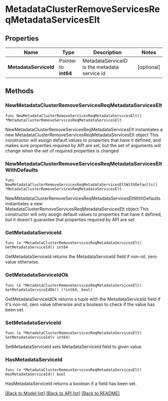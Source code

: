 # MetadataClusterRemoveServicesReqMetadataServicesElt

## Properties

Name | Type | Description | Notes
------------ | ------------- | ------------- | -------------
**MetadataServiceId** | Pointer to **int64** | MetadataServiceID is the metadata service id | [optional] 

## Methods

### NewMetadataClusterRemoveServicesReqMetadataServicesElt

`func NewMetadataClusterRemoveServicesReqMetadataServicesElt() *MetadataClusterRemoveServicesReqMetadataServicesElt`

NewMetadataClusterRemoveServicesReqMetadataServicesElt instantiates a new MetadataClusterRemoveServicesReqMetadataServicesElt object
This constructor will assign default values to properties that have it defined,
and makes sure properties required by API are set, but the set of arguments
will change when the set of required properties is changed

### NewMetadataClusterRemoveServicesReqMetadataServicesEltWithDefaults

`func NewMetadataClusterRemoveServicesReqMetadataServicesEltWithDefaults() *MetadataClusterRemoveServicesReqMetadataServicesElt`

NewMetadataClusterRemoveServicesReqMetadataServicesEltWithDefaults instantiates a new MetadataClusterRemoveServicesReqMetadataServicesElt object
This constructor will only assign default values to properties that have it defined,
but it doesn't guarantee that properties required by API are set

### GetMetadataServiceId

`func (o *MetadataClusterRemoveServicesReqMetadataServicesElt) GetMetadataServiceId() int64`

GetMetadataServiceId returns the MetadataServiceId field if non-nil, zero value otherwise.

### GetMetadataServiceIdOk

`func (o *MetadataClusterRemoveServicesReqMetadataServicesElt) GetMetadataServiceIdOk() (*int64, bool)`

GetMetadataServiceIdOk returns a tuple with the MetadataServiceId field if it's non-nil, zero value otherwise
and a boolean to check if the value has been set.

### SetMetadataServiceId

`func (o *MetadataClusterRemoveServicesReqMetadataServicesElt) SetMetadataServiceId(v int64)`

SetMetadataServiceId sets MetadataServiceId field to given value.

### HasMetadataServiceId

`func (o *MetadataClusterRemoveServicesReqMetadataServicesElt) HasMetadataServiceId() bool`

HasMetadataServiceId returns a boolean if a field has been set.


[[Back to Model list]](../README.md#documentation-for-models) [[Back to API list]](../README.md#documentation-for-api-endpoints) [[Back to README]](../README.md)


